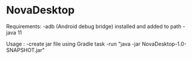 # NovaDesktop
Requirements:
-adb (Android debug bridge) installed and added to path
-java 11

Usage : 
-create jar file using Gradle task
-run "java -jar NovaDesktop-1.0-SNAPSHOT.jar"
 